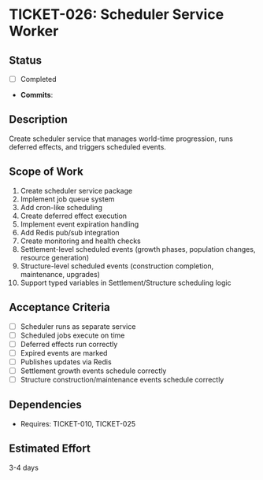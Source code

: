# TICKET-026: Scheduler Service Worker

## Status
- [ ] Completed
- **Commits**:

## Description
Create scheduler service that manages world-time progression, runs deferred effects, and triggers scheduled events.

## Scope of Work
1. Create scheduler service package
2. Implement job queue system
3. Add cron-like scheduling
4. Create deferred effect execution
5. Implement event expiration handling
6. Add Redis pub/sub integration
7. Create monitoring and health checks
8. Settlement-level scheduled events (growth phases, population changes, resource generation)
9. Structure-level scheduled events (construction completion, maintenance, upgrades)
10. Support typed variables in Settlement/Structure scheduling logic

## Acceptance Criteria
- [ ] Scheduler runs as separate service
- [ ] Scheduled jobs execute on time
- [ ] Deferred effects run correctly
- [ ] Expired events are marked
- [ ] Publishes updates via Redis
- [ ] Settlement growth events schedule correctly
- [ ] Structure construction/maintenance events schedule correctly

## Dependencies
- Requires: TICKET-010, TICKET-025

## Estimated Effort
3-4 days
